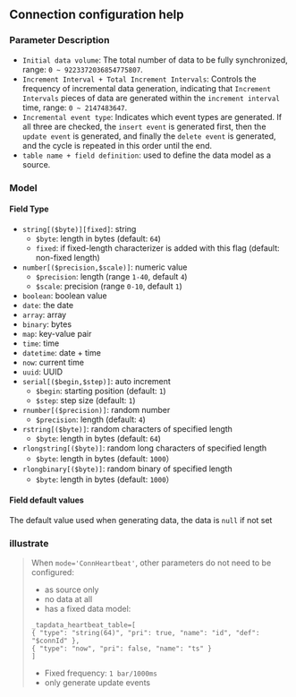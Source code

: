 ## Connection configuration help

### Parameter Description

- `Initial data volume`: The total number of data to be fully synchronized, range: `0 ~ 9223372036854775807`.
- `Increment Interval + Total Increment Intervals`: Controls the frequency of incremental data generation, indicating that `Increment Intervals` pieces of data are generated within the `increment interval` time, range: `0 ~ 2147483647`.
- `Incremental event type`: Indicates which event types are generated. If all three are checked, the `insert event` is generated first, then the `update event` is generated, and finally the `delete event` is generated, and the cycle is repeated in this order until the end.
- `table name + field definition`: used to define the data model as a source.

### Model

#### Field Type

- `string[($byte)][fixed]`: string
  - `$byte`: length in bytes (default: `64`)
  - `fixed`: if fixed-length characterizer is added with this flag (default: non-fixed length)
- `number[($precision,$scale)]`: numeric value
  - `$precision`: length (range `1-40`, default `4`)
  - `$scale`: precision (range `0-10`, default `1`)
- `boolean`: boolean value
- `date`: the date
- `array`: array
- `binary`: bytes
- `map`: key-value pair
- `time`: time
- `datetime`: date + time
- `now`: current time
- `uuid`: UUID
- `serial[($begin,$step)]`: auto increment
  - `$begin`: starting position (default: `1`)
  - `$step`: step size (default: `1`)
- `rnumber[($precision)]`: random number
  - `$precision`: length (default: `4`)
- `rstring[($byte)]`: random characters of specified length
  - `$byte`: length in bytes (default: `64`)
- `rlongstring[($byte)]`: random long characters of specified length
  - `$byte`: length in bytes (default: `1000`）
- `rlongbinary[($byte)]`: random binary of specified length
  - `$byte`: length in bytes (default: `1000`）

#### Field default values

The default value used when generating data, the data is `null` if not set

### illustrate
> When `mode='ConnHeartbeat'`, other parameters do not need to be configured:
> - as source only
> - no data at all
> - has a fixed data model:
> ````
> _tapdata_heartbeat_table=[
> { "type": "string(64)", "pri": true, "name": "id", "def": "$connId" },
> { "type": "now", "pri": false, "name": "ts" }
> ]
> ````
> - Fixed frequency: `1 bar/1000ms`
> - only generate update events